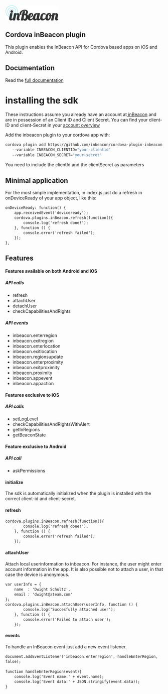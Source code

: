 ![image alt text](documentation/image_0.png)


## Cordova inBeacon plugin

This plugin enables the InBeacon API for Cordova based apps on iOS and Android.

## Documentation

Read the [full documentation](documentation/README.md)

# installing the sdk

These instructions assume you already have an account at[ inBeacon](https://inbeacon.nl/) and are in possession of an Client ID and Client Secret. You can find your client-ID and client-Secret in your [account overview](http://console.inbeacon.nl/accmgr) 

Add the inbeacon plugin to your cordova app with:

```bash
cordova plugin add https://github.com/inbeacon/cordova-plugin-inbeacon.git 
   --variable INBEACON_CLIENTID="your-clientid" 
   --variable INBEACON_SECRET="your-secret"
```

You need to include the clientId and the clientSecret as parameters

## Minimal application

For the most simple implementation, in index.js just do a refresh in onDeviceReady of your app object, like this:

```
onDeviceReady: function() {
	app.receivedEvent('deviceready');
	cordova.plugins.inBeacon.refresh(function(){
		console.log('refresh done!');
	}, function () {
		console.error('refresh failed');
	});
},
```

## Features

#### Features available on both Android and iOS

##### API calls

 * refresh
 * attachUser
 * detachUser
 * checkCapabilitiesAndRights

##### API events

 * inbeacon.enterregion
 * inbeacon.exitregion
 * inbeacon.enterlocation
 * inbeacon.exitlocation
 * inbeacon.regionsupdate
 * inbeacon.enterproximity
 * inbeacon.exitproximity
 * inbeacon.proximity
 * inbeacon.appevent
 * inbeacon.appaction

#### Features exclusive to iOS

##### API calls

 * setLogLevel
 * checkCapabilitiesAndRightsWithAlert
 * getInRegions
 * getBeaconState

#### Feature exclusive to Android

##### API call

 * askPermissions

#### initialize

The sdk is automatically initialized when the plugin is installed with the correct client-id and client-secret.

#### refresh

```
cordova.plugins.inBeacon.refresh(function(){
        console.log('refresh done!');
    }, function () {
        console.error('refresh failed');
    });
```

#### attachUser

Attach local userinformation to inbeacon. For instance, the user might enter account information in the app. It is also possible not to attach a user, in that case the device is anonymous.

```
var userInfo = {
    name  : 'Dwight Schultz',
    email : 'dwight@ateam.com'
};
cordova.plugins.inBeacon.attachUser(userInfo, function () {
        console.log('Succesfully attached user');
    }, function () {
        console.error('Failed to attach user');
    });
```

#### events

To handle an InBeacon event just add a new event listener.

```
document.addEventListener('inbeacon.enterregion', handleEnterRegion, false);

function handleEnterRegion(event){
    console.log('Event name:' + event.name);
    console.log('Event data:' + JSON.stringify(event.data));
}
```



